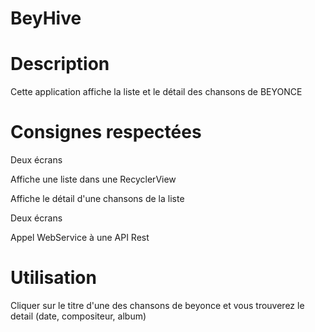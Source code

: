 # BeyHive

# Description
Cette application affiche la liste et le détail des chansons de BEYONCE
 
# Consignes respectées

Deux écrans 

Affiche une liste dans une RecyclerView

Affiche le détail d'une chansons de la liste

Deux écrans 

Appel WebService à une API Rest

# Utilisation
Cliquer sur le titre d'une des chansons de beyonce et vous trouverez le detail (date, compositeur, album)
